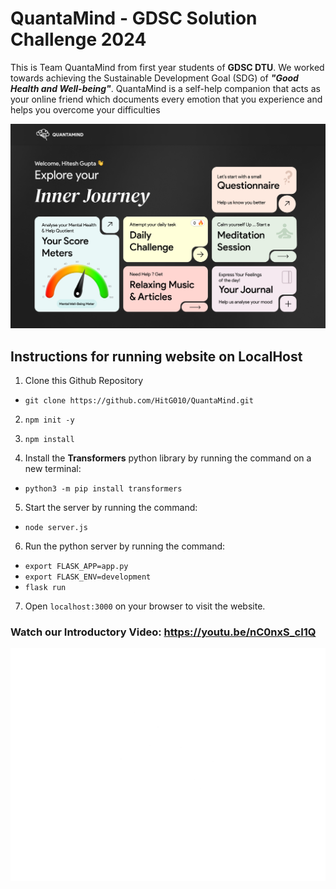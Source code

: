 # QuantaMind - GDSC Solution Challenge 2024

This is Team QuantaMind from first year students of **GDSC DTU**. We worked towards achieving the Sustainable Development Goal (SDG) of **_"Good Health and Well-being"_**. QuantaMind is a self-help companion that acts as your online friend which documents every emotion that you experience and helps you overcome your difficulties

![QuantaMind HomePage](/Public/landing-pagedark.png "QuantaMind HomePage")

## Instructions for running website on LocalHost

1. Clone this Github Repository

- `git clone https://github.com/HitG010/QuantaMind.git`

2. `npm init -y`

3. `npm install`

4. Install the **Transformers** python library by running the command on a new terminal:

- `python3 -m pip install transformers`

5. Start the server by running the command:

- `node server.js`

6. Run the python server by running the command:

- `export FLASK_APP=app.py`
- `export FLASK_ENV=development`
- `flask run`

7. Open `localhost:3000` on your browser to visit the website.

### Watch our Introductory Video: https://youtu.be/nC0nxS_cI1Q

![QuantaMind Logo](/Public/Group-32.png)
